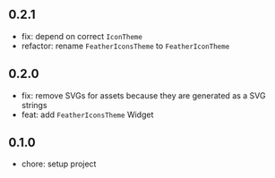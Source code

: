 ## 0.2.1

* fix: depend on correct `IconTheme`
* refactor: rename `FeatherIconsTheme` to `FeatherIconTheme`

## 0.2.0

* fix: remove SVGs for assets because they are generated as a SVG strings
* feat: add `FeatherIconsTheme` Widget

## 0.1.0

* chore: setup project
